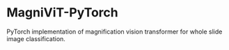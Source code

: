 # MagniViT-PyTorch
PyTorch implementation of magnification vision transformer for whole slide image classification.

